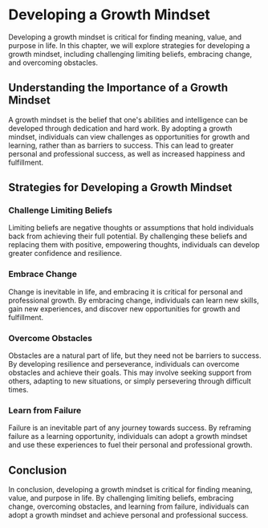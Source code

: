 Developing a Growth Mindset
======================================

Developing a growth mindset is critical for finding meaning, value, and purpose in life. In this chapter, we will explore strategies for developing a growth mindset, including challenging limiting beliefs, embracing change, and overcoming obstacles.

Understanding the Importance of a Growth Mindset
------------------------------------------------

A growth mindset is the belief that one's abilities and intelligence can be developed through dedication and hard work. By adopting a growth mindset, individuals can view challenges as opportunities for growth and learning, rather than as barriers to success. This can lead to greater personal and professional success, as well as increased happiness and fulfillment.

Strategies for Developing a Growth Mindset
------------------------------------------

### Challenge Limiting Beliefs

Limiting beliefs are negative thoughts or assumptions that hold individuals back from achieving their full potential. By challenging these beliefs and replacing them with positive, empowering thoughts, individuals can develop greater confidence and resilience.

### Embrace Change

Change is inevitable in life, and embracing it is critical for personal and professional growth. By embracing change, individuals can learn new skills, gain new experiences, and discover new opportunities for growth and fulfillment.

### Overcome Obstacles

Obstacles are a natural part of life, but they need not be barriers to success. By developing resilience and perseverance, individuals can overcome obstacles and achieve their goals. This may involve seeking support from others, adapting to new situations, or simply persevering through difficult times.

### Learn from Failure

Failure is an inevitable part of any journey towards success. By reframing failure as a learning opportunity, individuals can adopt a growth mindset and use these experiences to fuel their personal and professional growth.

Conclusion
----------

In conclusion, developing a growth mindset is critical for finding meaning, value, and purpose in life. By challenging limiting beliefs, embracing change, overcoming obstacles, and learning from failure, individuals can adopt a growth mindset and achieve personal and professional success.
